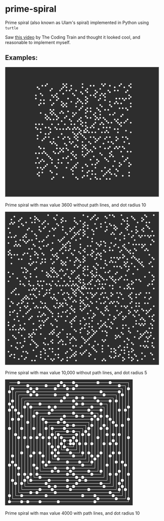 # prime-spiral
Prime spiral (also known as Ulam's spiral) implemented in Python using `turtle`

Saw [this video](https://www.youtube.com/watch?v=a35KWEjRvc0) by The Coding Train and thought it looked cool, and reasonable to implement myself.

## Examples:
![Prime spiral with max value 3600 without path lines, and dot radius 10](./images/spiral.png)

Prime spiral with max value 3600 without path lines, and dot radius 10

![Prime spiral with max value 10,000 without path lines, and dot radius 5](./images/spiral2.png)

Prime spiral with max value 10,000 without path lines, and dot radius 5

![Prime spiral with max value 4000 with path lines, and dot radius 10](./images/spiral3.png)

Prime spiral with max value 4000 with path lines, and dot radius 10

